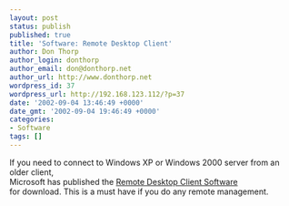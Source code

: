 ```yaml
---
layout: post
status: publish
published: true
title: 'Software: Remote Desktop Client'
author: Don Thorp
author_login: donthorp
author_email: don@donthorp.net
author_url: http://www.donthorp.net
wordpress_id: 37
wordpress_url: http://192.168.123.112/?p=37
date: '2002-09-04 13:46:49 +0000'
date_gmt: '2002-09-04 19:46:49 +0000'
categories:
- Software
tags: []
---
```

<p>
If you need to connect to Windows XP or Windows 2000 server from an older client,<br />
Microsoft has published the <a href="http://www.microsoft.com/windowsxp/pro/downloads/rdclientdl.asp" target="_blank">Remote Desktop Client Software</a><br />
for download. This is a must have if you do any remote management.</p>
